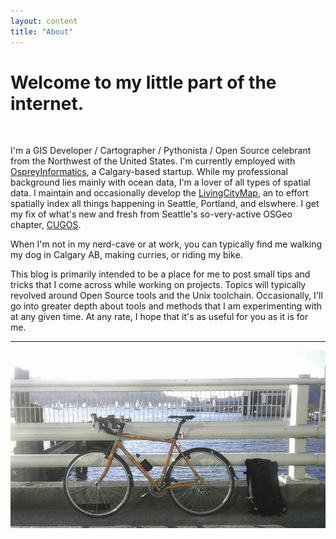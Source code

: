 ```yaml
---
layout: content
title: "About"
---
```


# Welcome to my little part of the internet.

<br />

I'm a GIS Developer / Cartographer / Pythonista / Open Source celebrant from the Northwest of the United States.  I'm currently employed with [OspreyInformatics][osprey], a Calgary-based startup.  While my professional background lies mainly with ocean data, I'm a lover of all types of spatial data.  I maintain and occasionally develop the [LivingCityMap][lcm], an to effort spatially index all things happening in Seattle, Portland, and elswhere.  I get my fix of what's new and fresh from Seattle's so-very-active OSGeo chapter, [CUGOS][cugos].

When I'm not in my nerd-cave or at work, you can typically find me walking my dog in Calgary AB, making curries, or riding my bike.

This blog is primarily intended to be a place for me to post small tips and tricks that I come across while working on projects.  Topics will typically revolved around Open Source tools and the Unix toolchain.  Occasionally, I'll go into greater depth about tools and methods that I am experimenting with at any given time.  At any rate, I hope that it's as useful for you as it is for me.

---

![My Bike](/images/about/bike.gif)



[osprey]: http://www.ospreyinformatics.com
[lcm]: http://www.livingcitymap.com
[cugos]: http://www.cugos.org
